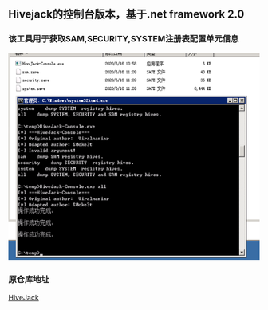 ## Hivejack的控制台版本，基于.net framework 2.0  
###  该工具用于获取SAM,SECURITY,SYSTEM注册表配置单元信息  
![](README_md_files/image.png?v=1&type=image)     
###  原仓库地址  
[HiveJack](https://github.com/Viralmaniar/HiveJack)
